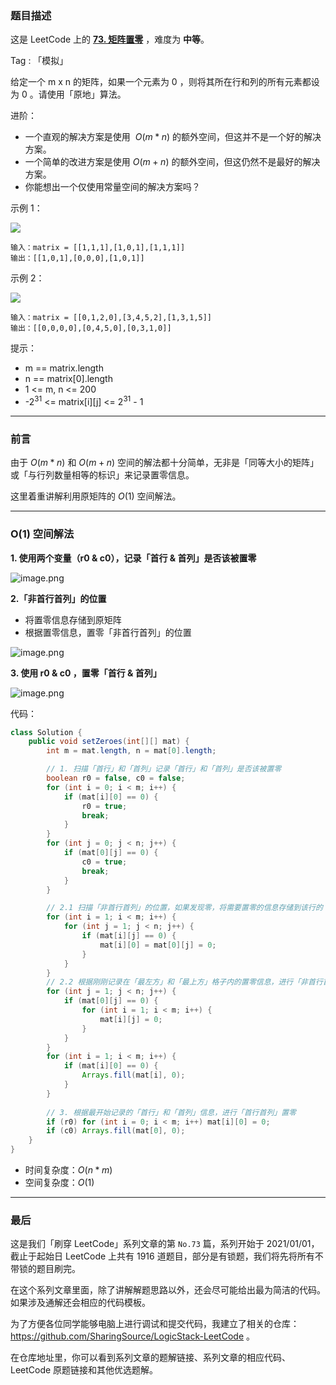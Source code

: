 ### 题目描述

这是 LeetCode 上的 **[73. 矩阵置零](https://leetcode-cn.com/problems/set-matrix-zeroes/solution/xiang-jie-fen-san-bu-de-o1-kong-jian-jie-dbxd/)** ，难度为 **中等**。

Tag : 「模拟」



给定一个 m x n 的矩阵，如果一个元素为 0 ，则将其所在行和列的所有元素都设为 0 。请使用「原地」算法。

进阶：

* 一个直观的解决方案是使用  $O(m * n)$ 的额外空间，但这并不是一个好的解决方案。
* 一个简单的改进方案是使用 $O(m + n)$ 的额外空间，但这仍然不是最好的解决方案。
* 你能想出一个仅使用常量空间的解决方案吗？

示例 1：

![](https://assets.leetcode.com/uploads/2020/08/17/mat1.jpg)

```
输入：matrix = [[1,1,1],[1,0,1],[1,1,1]]
输出：[[1,0,1],[0,0,0],[1,0,1]]
```
示例 2：

![](https://assets.leetcode.com/uploads/2020/08/17/mat2.jpg)

```
输入：matrix = [[0,1,2,0],[3,4,5,2],[1,3,1,5]]
输出：[[0,0,0,0],[0,4,5,0],[0,3,1,0]]
```

提示：
* m == matrix.length
* n == matrix[0].length
* 1 <= m, n <= 200
* -$2^{31}$ <= matrix[i][j] <= $2^{31}$ - 1

---

### 前言

由于 $O(m*n)$ 和 $O(m+n)$ 空间的解法都十分简单，无非是「同等大小的矩阵」或「与行列数量相等的标识」来记录置零信息。

这里着重讲解利用原矩阵的 $O(1)$ 空间解法。

***

### O(1) 空间解法

**1. 使用两个变量（r0 & c0），记录「首行 & 首列」是否该被置零**

![image.png](https://pic.leetcode-cn.com/1616292004-JWVOyl-image.png)


**2.「非首行首列」的位置**
* 将置零信息存储到原矩阵
* 根据置零信息，置零「非首行首列」的位置

![image.png](https://pic.leetcode-cn.com/1616291987-UnBQcI-image.png)

**3. 使用 r0 & c0 ，置零「首行 & 首列」**

![image.png](https://pic.leetcode-cn.com/1616292108-mznYHo-image.png)


代码：
```java
class Solution {
    public void setZeroes(int[][] mat) {
        int m = mat.length, n = mat[0].length;

        // 1. 扫描「首行」和「首列」记录「首行」和「首列」是否该被置零
        boolean r0 = false, c0 = false;
        for (int i = 0; i < m; i++) {
            if (mat[i][0] == 0) {
                r0 = true;
                break;
            }
        }
        for (int j = 0; j < n; j++) {
            if (mat[0][j] == 0) {
                c0 = true;
                break;
            }
        }

        // 2.1 扫描「非首行首列」的位置，如果发现零，将需要置零的信息存储到该行的「最左方」和「最上方」的格子内
        for (int i = 1; i < m; i++) {
            for (int j = 1; j < n; j++) {
                if (mat[i][j] == 0) {
                    mat[i][0] = mat[0][j] = 0;
                }
            }
        }
        // 2.2 根据刚刚记录在「最左方」和「最上方」格子内的置零信息，进行「非首行首列」置零
        for (int j = 1; j < n; j++) {
            if (mat[0][j] == 0) {
                for (int i = 1; i < m; i++) {
                    mat[i][j] = 0;
                }
            }
        }
        for (int i = 1; i < m; i++) {
            if (mat[i][0] == 0) {
                Arrays.fill(mat[i], 0);
            }
        }
        
        // 3. 根据最开始记录的「首行」和「首列」信息，进行「首行首列」置零
        if (r0) for (int i = 0; i < m; i++) mat[i][0] = 0;
        if (c0) Arrays.fill(mat[0], 0);
    }
}
```
* 时间复杂度：$O(n*m)$
* 空间复杂度：$O(1)$

***

### 最后

这是我们「刷穿 LeetCode」系列文章的第 `No.73` 篇，系列开始于 2021/01/01，截止于起始日 LeetCode 上共有 1916 道题目，部分是有锁题，我们将先将所有不带锁的题目刷完。

在这个系列文章里面，除了讲解解题思路以外，还会尽可能给出最为简洁的代码。如果涉及通解还会相应的代码模板。

为了方便各位同学能够电脑上进行调试和提交代码，我建立了相关的仓库：https://github.com/SharingSource/LogicStack-LeetCode 。

在仓库地址里，你可以看到系列文章的题解链接、系列文章的相应代码、LeetCode 原题链接和其他优选题解。

